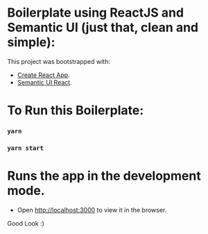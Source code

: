 # Boilerplate using ReactJS and Semantic UI (just that, clean and simple):

This project was bootstrapped with:
-  [Create React App](https://github.com/facebook/create-react-app).
-  [Semantic UI React](https://react.semantic-ui.com/).

# To Run this Boilerplate:
### `yarn`
### `yarn start`

# Runs the app in the development mode.
- Open [http://localhost:3000](http://localhost:3000) to view it in the browser.

Good Look :)

